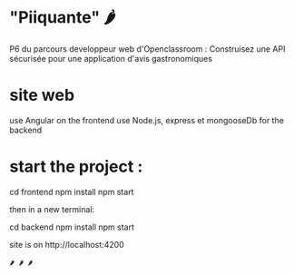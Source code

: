 # "Piiquante" 🌶️
P6 du parcours developpeur web d'Openclassroom :
Construisez une API sécurisée pour une application d'avis gastronomiques
 
# site web
use Angular on the frontend
use Node.js, express et mongooseDb for the backend

# start the project :
cd frontend
npm install
npm start

then in a new terminal:

cd backend
npm install
npm start

site is on http://localhost:4200  

    🌶️ 🌶️ 🌶️ 


